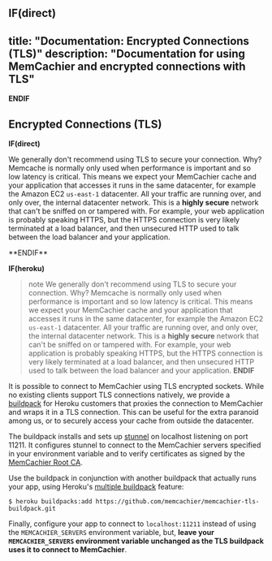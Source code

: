 **IF(direct)**
---
title: "Documentation: Encrypted Connections (TLS)"
description: "Documentation for using MemCachier and encrypted connections with TLS"
---
**ENDIF**

## Encrypted Connections (TLS)

**IF(direct)**
<p class="alert alert-info">
We generally don't recommend using TLS to secure your connection. Why?
Memcache is normally only used when performance is important and so
low latency is critical. This means we expect your MemCachier cache
and your application that accesses it runs in the same datacenter, for
example the Amazon EC2 <code>us-east-1</code> datacenter. All your traffic are
running over, and only over, the internal datacenter network. This is
a <strong>highly secure</strong> network that can't be sniffed on or
tampered with. For example, your web application is probably speaking
HTTPS, but the HTTPS connection is very likely terminated at a load
balancer, and then unsecured HTTP used to talk between the load
balancer and your application.
</p>
**ENDIF**

**IF(heroku)**
>note
>We generally don't recommend using TLS to secure your connection. Why?
>Memcache is normally only used when performance is important and so
>low latency is critical. This means we expect your MemCachier cache
>and your application that accesses it runs in the same datacenter, for
>example the Amazon EC2 `us-east-1` datacenter. All your traffic are
>running over, and only over, the internal datacenter network. This is
>a <strong>highly secure</strong> network that can't be sniffed on or
>tampered with. For example, your web application is probably speaking
>HTTPS, but the HTTPS connection is very likely terminated at a load
>balancer, and then unsecured HTTP used to talk between the load
>balancer and your application.
**ENDIF**

It is possible to connect to MemCachier using TLS encrypted sockets.
While no existing clients support TLS connections natively, we provide
a [buildpack](https://github.com/memcachier/memcachier-tls-buildpack)
for Heroku customers that proxies the connection to MemCachier and
wraps it in a TLS connection. This can be useful for the extra
paranoid among us, or to securely access your cache from outside the
datacenter.

The buildpack installs and sets up
[stunnel](https://www.stunnel.org/index.html) on localhost listening
on port 11211. It configures stunnel to connect to the MemCachier
servers specified in your environment variable and to verify
certificates as signed by the [MemCachier Root
CA](https://www.memcachier.com/MemCachierRootCA.pem).

Use the buildpack in conjunction with another buildpack that actually
runs your app, using Heroku's [multiple
buildpack](https://devcenter.heroku.com/articles/using-multiple-buildpacks-for-an-app)
feature:

```term
$ heroku buildpacks:add https://github.com/memcachier/memcachier-tls-buildpack.git
```

Finally, configure your app to connect to `localhost:11211` instead of
using the `MEMCACHIER_SERVERS` environment variable, but, **leave your
`MEMCACHIER_SERVERS` environment variable unchanged as the TLS
buildpack uses it to connect to MemCachier**.
